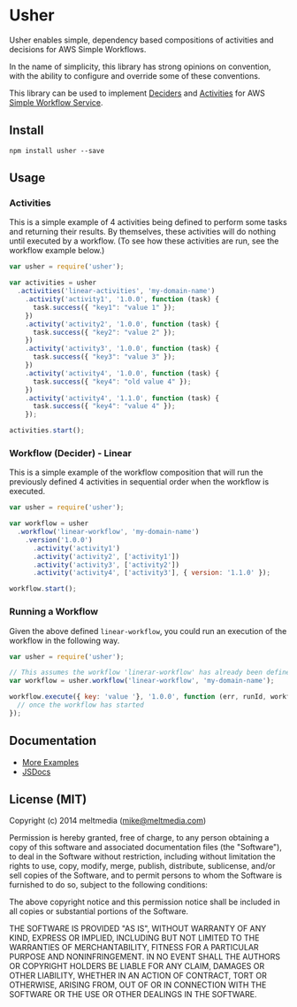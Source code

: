 Usher
=====

Usher enables simple, dependency based compositions of activities and decisions for AWS Simple Workflows.

In the name of simplicity, this library has strong opinions on convention, with the ability to configure and override some of these conventions.

This library can be used to implement [Deciders](http://docs.aws.amazon.com/amazonswf/latest/developerguide/swf-dev-actors.html#swf-dev-actors-deciders) and [Activities](http://docs.aws.amazon.com/amazonswf/latest/developerguide/swf-dev-actors.html#swf-dev-actors-activities) for AWS [Simple Workflow Service](http://aws.amazon.com/swf/).


## Install

```
npm install usher --save
```

## Usage

### Activities

This is a simple example of 4 activities being defined to perform some tasks and returning their results. By themselves, these activities will do nothing until executed by a workflow. (To see how these activities are run, see the workflow example below.)

``` javascript
var usher = require('usher');

var activities = usher
  .activities('linear-activities', 'my-domain-name')
    .activity('activity1', '1.0.0', function (task) {
      task.success({ "key1": "value 1" });
    })
    .activity('activity2', '1.0.0', function (task) {
      task.success({ "key2": "value 2" });
    })
    .activity('activity3', '1.0.0', function (task) {
      task.success({ "key3": "value 3" });
    })
    .activity('activity4', '1.0.0', function (task) {
      task.success({ "key4": "old value 4" });
    })
    .activity('activity4', '1.1.0', function (task) {
      task.success({ "key4": "value 4" });
    });

activities.start();
```

### Workflow (Decider) - Linear

This is a simple example of the workflow composition that will run the previously defined 4 activities in sequential order when the workflow is executed.

``` javascript
var usher = require('usher');

var workflow = usher
  .workflow('linear-workflow', 'my-domain-name')
    .version('1.0.0')
      .activity('activity1')
      .activity('activity2', ['activity1'])
      .activity('activity3', ['activity2'])
      .activity('activity4', ['activity3'], { version: '1.1.0' });

workflow.start();
```

### Running a Workflow

Given the above defined `linear-workflow`, you could run an execution of the workflow in the following way.

``` javascript
var usher = require('usher');

// This assumes the workflow 'linerar-workflow' has already been defined previously
var workflow = usher.workflow('linear-workflow', 'my-domain-name');

workflow.execute({ key: 'value '}, '1.0.0', function (err, runId, workflowId) {
  // once the workflow has started
});
```

## Documentation

+ [More Examples](./examples)
+ [JSDocs](./docs)

## License (MIT)

Copyright (c) 2014 meltmedia (mike@meltmedia.com)

Permission is hereby granted, free of charge, to any person obtaining a copy
of this software and associated documentation files (the "Software"), to deal
in the Software without restriction, including without limitation the rights
to use, copy, modify, merge, publish, distribute, sublicense, and/or sell
copies of the Software, and to permit persons to whom the Software is
furnished to do so, subject to the following conditions:

The above copyright notice and this permission notice shall be included in
all copies or substantial portions of the Software.

THE SOFTWARE IS PROVIDED "AS IS", WITHOUT WARRANTY OF ANY KIND, EXPRESS OR
IMPLIED, INCLUDING BUT NOT LIMITED TO THE WARRANTIES OF MERCHANTABILITY,
FITNESS FOR A PARTICULAR PURPOSE AND NONINFRINGEMENT. IN NO EVENT SHALL THE
AUTHORS OR COPYRIGHT HOLDERS BE LIABLE FOR ANY CLAIM, DAMAGES OR OTHER
LIABILITY, WHETHER IN AN ACTION OF CONTRACT, TORT OR OTHERWISE, ARISING FROM,
OUT OF OR IN CONNECTION WITH THE SOFTWARE OR THE USE OR OTHER DEALINGS IN
THE SOFTWARE.
